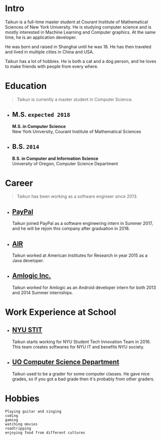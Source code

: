 # Intro
Taikun is a full-time master student at Courant Institute of Mathematical Sciences of New York University. He is studying computer science and is mostly interested in Machine Learning and Computer graphics. At the same time, he is an application developer.

He was born and raised in Shanghai until he was 18. He has then traveled and lived in multiple cities in China and USA.

Taikun has a lot of hobbies. He is both a cat and a dog person, and he loves to make friends with people from every where.

# Education
> Taikun is currently a master student in Computer Science.

- ## M.S. `expected 2018`
  **M.S. in Computer Science**  
  New York University, Courant Institute of Mathematical Sciences

- ## B.S. `2014`
  **B.S. in Computer and Information Science**  
  University of Oregon, Computer Science Department

# Career
> Taikun has been working as a software engineer since 2013.

- ## [PayPal](https://www.paypal.com)
  Taikun joined PayPal as a software engineering intern in Summer 2017, and he will be rejoin this company after graduation in 2018.

- ## [AIR](https://www.air.org/)
  Taikun worked at American Institutes for Research in year 2015 as a Java developer.

- ## [Amlogic Inc.](http://www.amlogic.com/)
  Taikun worked for Amlogic as an Android developer intern for both 2013 and 2014 Summer internships.

# Work Experience at School

- ## [NYU STIT](https://www.nyu.edu)
  Taikun starts working for NYU Student Tech Innovation Team in 2016. This team creates softwares for NYU IT and benefits NYU society.

- ## [UO Computer Science Department](https://cs.uoregon.edu/)
  Taikun used to be a grader for some computer classes. He gave nice grades, so if you got a bad grade then it's probably from other graders.

# Hobbies
```
Playing guitar and singing
coding
gaming
watching movies
roadtripping
enjoying food from different cultures
```
